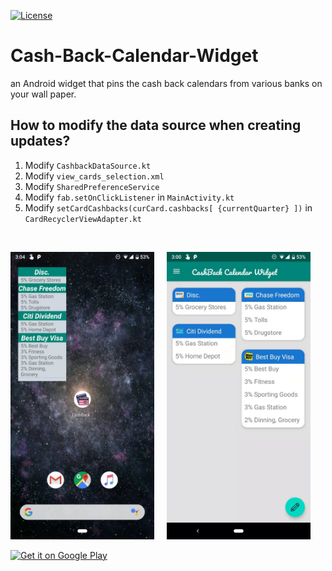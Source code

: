 [![License](https://img.shields.io/badge/license-Apache%202-4EB1BA.svg?style=flat-square)](https://www.apache.org/licenses/LICENSE-2.0.html)
# Cash-Back-Calendar-Widget
an Android widget that pins the cash back calendars from various banks on your wall paper.

## How to modify the data source when creating updates?
1. Modify `CashbackDataSource.kt`
2. Modify `view_cards_selection.xml`
3. Modify `SharedPreferenceService`
4. Modify `fab.setOnClickListener` in `MainActivity.kt`
5. Modify `setCardCashbacks(curCard.cashbacks[ {currentQuarter} ])` in `CardRecyclerViewAdapter.kt`
<br/>
<p float="left">
  <img alt='showcase 1' src='./showcase1.png' width='230px'/>
  &nbsp &nbsp
  <img alt='showcase 2' src='./showcase2.png' width='230px'/>
</p>

<a href='https://play.google.com/store/apps/details?id=io.keyu.cashbackcalendarwidget&pcampaignid=MKT-Other-global-all-co-prtnr-py-PartBadge-Mar2515-1'><img alt='Get it on Google Play' src='https://play.google.com/intl/en_us/badges/images/generic/en_badge_web_generic.png' width='200px'/></a>
